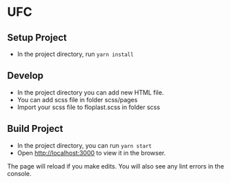# UFC

## Setup Project
- In the project directory, run `yarn install`

## Develop
- In the project directory you can add new HTML file.
- You can add scss file in folder scss/pages
- Import your scss file to floplast.scss in folder scss

## Build Project
- In the project directory, you can run `yarn start`
- Open [http://localhost:3000](http://localhost:3000) to view it in the browser.

The page will reload if you make edits.
You will also see any lint errors in the console.